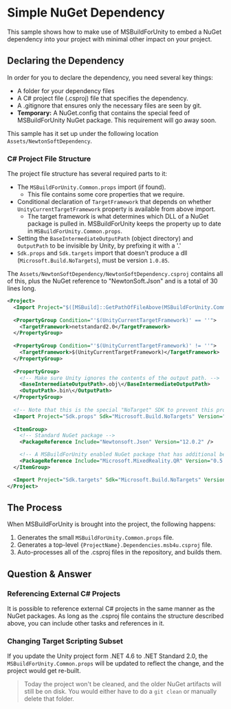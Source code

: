# Simple NuGet Dependency

This sample shows how to make use of MSBuildForUnity to embed a NuGet dependency into your project with minimal other impact on your project.

## Declaring the Dependency

In order for you to declare the dependency, you need several key things:

- A folder for your dependency files
- A C# project file (.csproj) file that specifies the dependency.
- A .gitignore that ensures only the necessary files are seen by git.
- **Temporary:** A NuGet.config that contains the special feed of MSBuildForUnity NuGet package. This requirement will go away soon.

This sample has it set up under the following location `Assets/NewtonSoftDependency`.

### C# Project File Structure

The project file structure has several required parts to it:

- The `MSBuildForUnity.Common.props` import (if found).
  - This file contains some core properties that we require.
- Conditional declaration of `TargetFramework` that depends on whether `UnityCurrentTargetFramework` property is available from above import.
  - The target framework is what determines which DLL of a NuGet package is pulled in. MSBuildForUnity keeps the property up to date in `MSBuildForUnity.Common.props`.
- Setting the `BaseIntermediateOutputPath` (object directory) and `OutputPath` to be invisible by Unity, by prefixing it with a '.'
- `Sdk.props` and `Sdk.targets` import that doesn't produce a dll (`Microsoft.Build.NoTargets`), must be version `1.0.85`.

The `Assets/NewtonSoftDependency/NewtonSoftDependency.csproj` contains all of this, plus the NuGet reference to "NewtonSoft.Json" and is a total of 30 lines long.

```xml
<Project>
  <Import Project="$([MSBuild]::GetPathOfFileAbove(MSBuildForUnity.Common.props))" Condition="Exists('$([MSBuild]::GetPathOfFileAbove(MSBuildForUnity.Common.props))')" />
  
  <PropertyGroup Condition="'$(UnityCurrentTargetFramework)' == ''">
    <TargetFramework>netstandard2.0</TargetFramework>
  </PropertyGroup>
  
  <PropertyGroup Condition="'$(UnityCurrentTargetFramework)' != ''">
    <TargetFramework>$(UnityCurrentTargetFramework)</TargetFramework>
  </PropertyGroup>
  
  <PropertyGroup>
    <!-- Make sure Unity ignores the contents of the output path. -->
    <BaseIntermediateOutputPath>.obj\</BaseIntermediateOutputPath>
    <OutputPath>.bin\</OutputPath>
  </PropertyGroup>
  
  <!-- Note that this is the special "NoTarget" SDK to prevent this project from producing a dll. -->
  <Import Project="Sdk.props" Sdk="Microsoft.Build.NoTargets" Version="1.0.85" />
  
  <ItemGroup>
    <!-- Standard NuGet package -->
    <PackageReference Include="Newtonsoft.Json" Version="12.0.2" />

    <!-- A MSBuildForUnity enabled NuGet package that has additional behavior for Unity specific (no difference in import) -->
    <PackageReference Include="Microsoft.MixedReality.QR" Version="0.5.2085"/>
  </ItemGroup>

  <Import Project="Sdk.targets" Sdk="Microsoft.Build.NoTargets" Version="1.0.85" />
</Project>
```

## The Process

When MSBuildForUnity is brought into the project, the following happens:

1. Generates the small `MSBuildForUnity.Common.props` file.
2. Generates a top-level `{ProjectName}.Dependencies.msb4u.csproj` file.
2. Auto-processes all of the .csproj files in the repository, and builds them.

## Question & Answer

### Referencing External C# Projects

It is possible to reference external C# projects in the same manner as the NuGet packages. As long as the .csproj file contains the structure described above, you can include other tasks and references in it.

### Changing Target Scripting Subset

If you update the Unity project form .NET 4.6 to .NET Standard 2.0, the `MSBuildForUnity.Common.props` will be updated to reflect the change, and the project would get re-built.

> Today the project won't be cleaned, and the older NuGet artifacts will still be on disk. You would either have to do a `git clean` or manually delete that folder.
